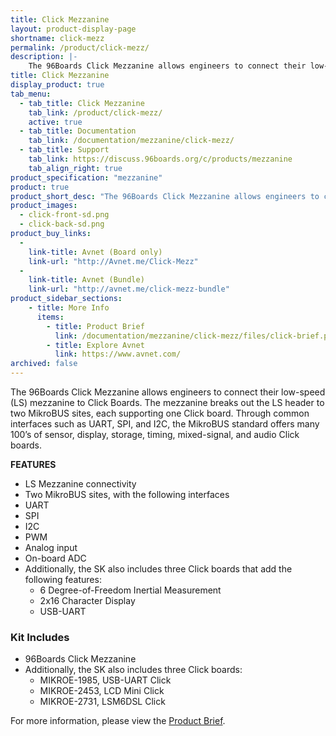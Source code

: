 ```yaml
---
title: Click Mezzanine
layout: product-display-page
shortname: click-mezz
permalink: /product/click-mezz/
description: |-
    The 96Boards Click Mezzanine allows engineers to connect their low-speed (LS) mezzanine to Click Boards. The mezzanine breaks out the LS header to two MikroBUS sites, each supporting one Click board. Through common interfaces such as UART, SPI, and I2C, the MikroBUS standard offers many 100’s of sensor, display, storage, timing, mixed-signal, and audio Click boards.
title: Click Mezzanine
display_product: true
tab_menu:
  - tab_title: Click Mezzanine
    tab_link: /product/click-mezz/
    active: true
  - tab_title: Documentation
    tab_link: /documentation/mezzanine/click-mezz/
  - tab_title: Support
    tab_link: https://discuss.96boards.org/c/products/mezzanine
    tab_align_right: true
product_specification: "mezzanine"
product: true
product_short_desc: "The 96Boards Click Mezzanine allows engineers to connect their low-speed (LS) mezzanine to Click Boards. The mezzanine breaks out the LS header to two MikroBUS sites, each supporting one Click board. Through common interfaces such as UART, SPI, and I2C, the MikroBUS standard offers many 100’s of sensor, display, storage, timing, mixed-signal, and audio Click boards."
product_images:
  - click-front-sd.png
  - click-back-sd.png
product_buy_links:
  -
    link-title: Avnet (Board only)
    link-url: "http://Avnet.me/Click-Mezz"
  -
    link-title: Avnet (Bundle)
    link-url: "http://avnet.me/click-mezz-bundle"
product_sidebar_sections:
    - title: More Info
      items:
        - title: Product Brief
          link: /documentation/mezzanine/click-mezz/files/click-brief.pdf
        - title: Explore Avnet
          link: https://www.avnet.com/
archived: false
---
```


The 96Boards Click Mezzanine allows engineers to connect their low-speed (LS) mezzanine to Click Boards. The mezzanine breaks out the LS header to two MikroBUS sites, each supporting one Click board. Through common interfaces such as UART, SPI, and I2C, the MikroBUS standard offers many 100’s of sensor, display, storage, timing, mixed-signal, and audio Click boards.

**FEATURES**

- LS Mezzanine connectivity
- Two MikroBUS sites, with the following interfaces
- UART
- SPI
- I2C
- PWM
- Analog input
- On-board ADC
- Additionally, the SK also includes three Click boards that add the following features:
   - 6 Degree-of-Freedom Inertial Measurement
   - 2x16 Character Display
   - USB-UART

### Kit Includes

- 96Boards Click Mezzanine
- Additionally, the SK also includes three Click boards:
   - MIKROE-1985, USB-UART Click
   - MIKROE-2453, LCD Mini Click
   - MIKROE-2731, LSM6DSL Click

For more information, please view the [Product Brief](/documentation/mezzanine/click-mezz/files/click-brief.pdf).
